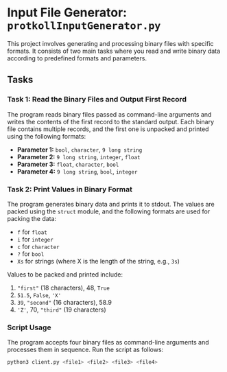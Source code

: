 # Input File Generator: `protkollInputGenerator.py`

This project involves generating and processing binary files with specific formats. It consists of two main tasks where you read and write binary data according to predefined formats and parameters.

## Tasks

### Task 1: Read the Binary Files and Output First Record

The program reads binary files passed as command-line arguments and writes the contents of the first record to the standard output. Each binary file contains multiple records, and the first one is unpacked and printed using the following formats:

- **Parameter 1:** `bool`, `character`, `9 long string`
- **Parameter 2:** `9 long string`, `integer`, `float`
- **Parameter 3:** `float`, `character`, `bool`
- **Parameter 4:** `9 long string`, `bool`, `integer`

### Task 2: Print Values in Binary Format

The program generates binary data and prints it to stdout. The values are packed using the `struct` module, and the following formats are used for packing the data:

- `f` for `float`
- `i` for `integer`
- `c` for `character`
- `?` for `bool`
- `Xs` for strings (where X is the length of the string, e.g., `3s`)

Values to be packed and printed include:
1. `"first"` (18 characters), 48, `True`
2. `51.5`, `False`, `'X'`
3. `39`, `"second"` (16 characters), 58.9
4. `'Z'`, 70, `"third"` (19 characters)

### Script Usage

The program accepts four binary files as command-line arguments and processes them in sequence. Run the script as follows:

```bash
python3 client.py <file1> <file2> <file3> <file4>
